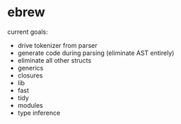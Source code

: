 # ebrew

current goals:
- drive tokenizer from parser
- generate code during parsing (eliminate AST entirely)
- eliminate all other structs
- generics
- closures
- lib
- fast
- tidy
- modules
- type inference